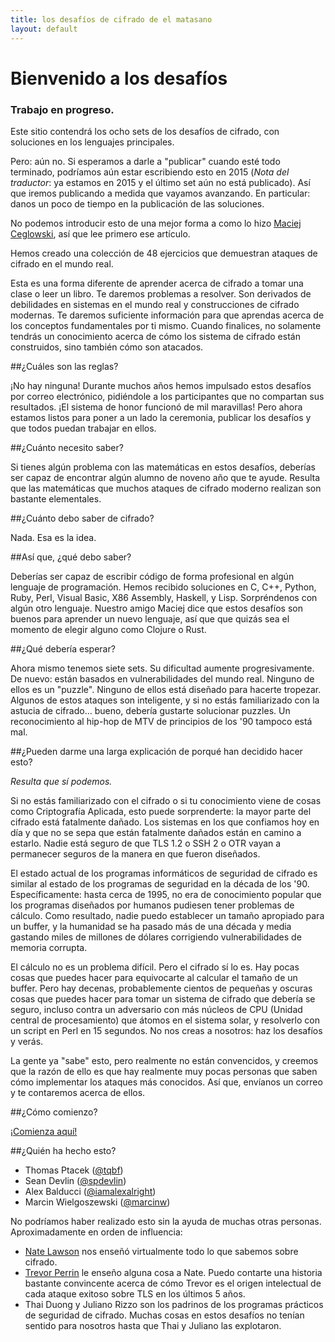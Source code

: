 ```yaml
---
title: los desafíos de cifrado de el matasano
layout: default
---
```


Bienvenido a los desafíos
=========================

<div class="warning">
<h3>Trabajo en progreso.</h3>

<p>Este sitio contendrá los ocho sets de los desafíos de cifrado, con soluciones en los lenguajes principales.</p>
</div>

Pero: aún no. Si esperamos a darle a "publicar" cuando esté todo terminado, podríamos aún estar escribiendo esto en 2015 (_Nota del traductor_: ya estamos en 2015 y el último set aún no está publicado). Así que iremos publicando a medida que vayamos avanzando. En particular: danos un poco de tiempo en la publicación de las soluciones.

No podemos introducir esto de una mejor forma a como lo hizo [Maciej Ceglowski](https://blog.pinboard.in/2013/04/the_matasano_crypto_challenges/), así que lee primero ese artículo.

Hemos creado una colección de 48 ejercicios que demuestran ataques de cifrado en el mundo real.

Esta es una forma diferente de aprender acerca de cifrado a tomar una clase o leer un libro. Te daremos problemas a resolver. Son derivados de debilidades en sistemas en el mundo real y construcciones de cifrado modernas. Te daremos suficiente información para que aprendas acerca de los conceptos fundamentales por ti mismo. Cuando finalices, no solamente tendrás un conocimiento acerca de cómo los sistema de cifrado están construidos, sino también cómo son atacados.

##¿Cuáles son las reglas?

¡No hay ninguna! Durante muchos años hemos impulsado estos desafíos por correo electrónico, pidiéndole a los participantes que no compartan sus resultados. ¡El sistema de honor funcionó de mil maravillas! Pero ahora estamos listos para poner a un lado la ceremonia, publicar los desafíos y que todos puedan trabajar en ellos.

##¿Cuánto necesito saber?

Si tienes algún problema con las matemáticas en estos desafíos, deberías ser capaz de encontrar algún alumno de noveno año que te ayude. Resulta que las matemáticas que muchos ataques de cifrado moderno realizan son bastante elementales.

##¿Cuánto debo saber de cifrado?

Nada. Esa es la idea.

##Así que, ¿qué debo saber?

Deberías ser capaz de escribir código de forma profesional en algún lenguaje de programación. Hemos recibido soluciones en C, C++, Python, Ruby, Perl, Visual Basic, X86 Assembly, Haskell, y Lisp. Sorpréndenos con algún otro lenguaje. Nuestro amigo Maciej dice que estos desafíos son buenos para aprender un nuevo lenguaje, así que que quizás sea el momento de elegir alguno como Clojure o Rust.

##¿Qué debería esperar?

Ahora mismo tenemos siete sets. Su dificultad aumente progresivamente. De nuevo: están basados en vulnerabilidades del mundo real. Ninguno de ellos es un "puzzle". Ninguno de ellos está diseñado para hacerte tropezar. Algunos de estos ataques son inteligente, y si no estás familiarizado con la astucia de cifrado... bueno, debería gustarte solucionar puzzles. Un reconocimiento al hip-hop de MTV de principios de los '90 tampoco está mal.



##¿Pueden darme una larga explicación de porqué han decidido hacer esto?

_Resulta que sí podemos._

Si no estás familiarizado con el cifrado o si tu conocimiento viene de cosas como Criptografía Aplicada, esto puede sorprenderte: la mayor parte del cifrado está fatalmente dañado. Los sistemas en los que confiamos hoy en día y que no se sepa que están fatalmente dañados están en camino a estarlo. Nadie está seguro de que TLS 1.2 o SSH 2 o OTR vayan a permanecer seguros de la manera en que fueron diseñados.

El estado actual de los programas informáticos de seguridad de cifrado es similar al estado de los programas de seguridad en la década de los '90. Específicamente: hasta cerca de 1995, no era de conocimiento popular que los programas diseñados por humanos pudiesen tener problemas de cálculo. Como resultado, nadie puedo establecer un tamaño apropiado para un buffer, y la humanidad se ha pasado más de una década y media gastando miles de millones de dólares corrigiendo vulnerabilidades de memoria corrupta.

El cálculo no es un problema difícil. Pero el cifrado sí lo es. Hay pocas cosas que puedes hacer para equivocarte al calcular el tamaño de un buffer. Pero hay decenas, probablemente cientos de pequeñas y oscuras cosas que puedes hacer para tomar un sistema de cifrado que debería se seguro, incluso contra un adversario con más núcleos de CPU (Unidad central de procesamiento) que átomos en el sistema solar, y resolverlo con un script en Perl en 15 segundos. No nos creas a nosotros: haz los desafíos y verás.

La gente ya "sabe" esto, pero realmente no están convencidos, y creemos que la razón de ello es que hay realmente muy pocas personas que saben cómo implementar los ataques más conocidos. Así que, envíanos un correo y te contaremos acerca de ellos.

##¿Cómo comienzo?

[¡Comienza aquí!](sets_1)

##¿Quién ha hecho esto?

- Thomas Ptacek ([@tqbf](https://twitter.com/tqbf))
- Sean Devlin ([@spdevlin](https://twitter.com/spdevlin))
- Alex Balducci ([@iamalexalright](https://twitter.com/iamalexalright))
- Marcin Wielgoszewski ([@marcinw](https://twitter.com/marcinw))

No podríamos haber realizado esto sin la ayuda de muchas otras personas. Aproximadamente en orden de influencia: 

- [Nate Lawson](http://www.rootlabs.com/) nos enseñó virtualmente todo lo que sabemos sobre cifrado.
- [Trevor Perrin](http://trevp.net/) le enseño alguna cosa a Nate. Puedo contarte una historia bastante convincente acerca de cómo Trevor es el origen intelectual de cada ataque exitoso sobre TLS en los últimos 5 años.
- Thai Duong y Juliano Rizzo son los padrinos de los programas prácticos de seguridad de cifrado. Muchas cosas en estos desafíos no tenían sentido para nosotros hasta que Thai y Juliano las explotaron.
